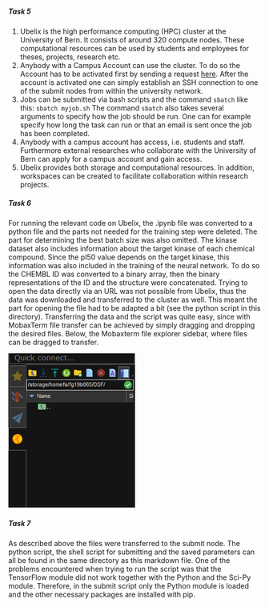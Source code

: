 ##### Task 5

1. Ubelix is the high performance computing (HPC) cluster at the University of Bern. It consists of around 320 compute nodes. These computational resources can be used by students and employees for theses, projects, research etc.
2. Anybody with a Campus Account can use the cluster. To do so the Account has to be activated first by sending a request [here](https://serviceportal.unibe.ch/hpc). After the account is activated one can simply establish an SSH connection to one of the submit nodes from within the university network.
3. Jobs can be submitted via bash scripts and the command `sbatch` like this:
`sbatch myjob.sh`
The command `sbatch` also takes several arguments to specify how the job should be run. One can for example specify how long the task can run or that an email is sent once the job has been completed. 
4. Anybody with a campus account has access, i.e. students and staff. Furthermore external researches who collaborate with the University of Bern can apply for a campus account and gain access.
5. Ubelix provides both storage and computational resources. In addition, workspaces can be created to facilitate collaboration within research projects.

##### Task 6

For running the relevant code on Ubelix, the .ipynb file was converted to a python file and the parts not needed for the training step were deleted. The part for determining the best batch size was also omitted. The kinase dataset also includes information about the target kinase of each chemical compound. Since the pI50 value depends on the target kinase, this information was also included in the training of the neural network. To do so the CHEMBL ID was converted to a binary array, then the binary representations of the ID and the structure were concatenated.
Trying to open the data directly via an URL was not possible from Ubelix, thus the data was downloaded and transferred to the cluster as well. This meant the part for opening the file had to be adapted a bit (see the python script in this directory).
Transferring the data and the script was quite easy, since with MobaxTerm file transfer can be achieved by simply dragging and dropping the desired files. Below, the Mobaxterm file explorer sidebar, where files can be dragged to transfer.

![image](./screenshots/sidebar_transfer.png)

##### Task 7

As described above the files were transferred to the submit node. The python script, the shell script for submitting and the saved parameters can all be found in the same directory as this markdown file. 
One of the problems encountered when trying to run the script was that the TensorFlow module did not work together with the Python and the Sci-Py module. Therefore, in the submit script only the Python module is loaded and the other necessary packages are installed with pip.
